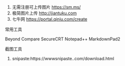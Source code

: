 1. 无需注册可上传图片 https://sm.ms/
2. 极简图片上传 http://jiantuku.com
3. 七牛网 https://portal.qiniu.com/create


常用工具

Beyond Compare
SecureCRT
Notepad++
MarkdownPad2




截图工具
1. snipaste:https://wwwsnipaste..com/download.html